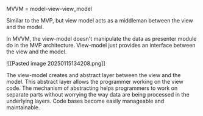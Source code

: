 MVVM = model-view-view_model

Similar to the MVP, but view model acts as a middleman between the view and the model. 

In MVVM, the view-model doesn't manipulate the data as presenter module do in the MVP architecture. 
View-model just provides an interface between the view and the model.  

![[Pasted image 20250115134208.png]]

The view-model creates and abstract layer between the view and the model. 
This abstract layer allows the programmer working on the view code.
The mechanism of abstracting helps programmers to work on separate parts without worrying the way data are being processed in the underlying layers. 
Code bases become easily manageable and maintainable. 

